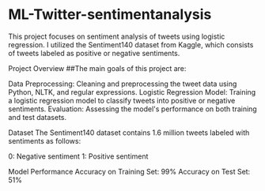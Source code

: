 # ML-Twitter-sentimentanalysis


This project focuses on sentiment analysis of tweets using logistic regression. I utilized the Sentiment140 dataset from Kaggle, which consists of tweets labeled as positive or negative sentiments.

Project Overview
##The main goals of this project are:

Data Preprocessing: Cleaning and preprocessing the tweet data using Python, NLTK, and regular expressions.
Logistic Regression Model: Training a logistic regression model to classify tweets into positive or negative sentiments.
Evaluation: Assessing the model's performance on both training and test datasets.


Dataset
The Sentiment140 dataset contains 1.6 million tweets labeled with sentiments as follows:

0: Negative sentiment
1: Positive sentiment

Model Performance
Accuracy on Training Set: 99%
Accuracy on Test Set: 51%
